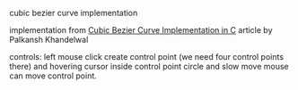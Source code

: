 cubic bezier curve implementation

implementation from [Cubic Bezier Curve Implementation in C](https://www.geeksforgeeks.org/cubic-bezier-curve-implementation-in-c/) article by Palkansh Khandelwal

controls: left mouse click create control point (we need four control points there) and hovering cursor inside control point circle and slow move mouse can move control point.
